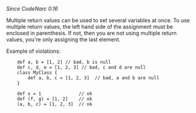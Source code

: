 
*Since CodeNarc 0.16*

Multiple return values can be used to set several variables at once. To use multiple return values, the left
hand side of the assignment must be enclosed in parenthesis. If not, then you are not using multiple return values,
you're only assigning the last element.

Example of violations:

```
    def a, b = [1, 2] // bad, b is null
    def c, d, e = [1, 2, 3] // bad, c and d are null
    class MyClass {
        def a, b, c = [1, 2, 3]  // bad, a and b are null
    }
    
    def x = 1              // ok
    def (f, g) = [1, 2]    // ok
    (a, b, c) = [1, 2, 3]  // ok
```

